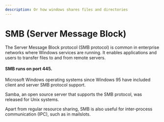 ```yaml
---
description: Or how windows shares files and directories
---
```


# SMB (Server Message Block)

The Server Message Block protocol (SMB protocol) is common in enterprise networks where Windows services are running. It enables applications and users to transfer files to and from remote servers.

#### SMB runs on port 445.

Microsoft Windows operating systems since Windows 95 have included client and server SMB protocol support.&#x20;

Samba, an open source server that supports the SMB protocol, was released for Unix systems.

Apart from regular resource sharing, SMB is also useful for inter-process communication (IPC), such as in mailslots.
